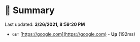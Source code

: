 # 📖 Summary
Last updated: **3/26/2021, 8:59:20 PM**

- `GET` [https://google.com](https://google.com) - **Up** (192ms)
